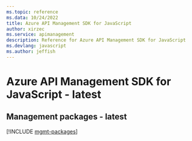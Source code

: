 ```yaml
---
ms.topic: reference
ms.data: 10/24/2022
title: Azure API Management SDK for JavaScript
author: xirzec
ms.service: apimanagement
description: Reference for Azure API Management SDK for JavaScript
ms.devlang: javascript
ms.author: jeffish
---
```

# Azure API Management SDK for JavaScript - latest

## Management packages - latest
[!INCLUDE [mgmt-packages](api-management-mgmt-index.md)]